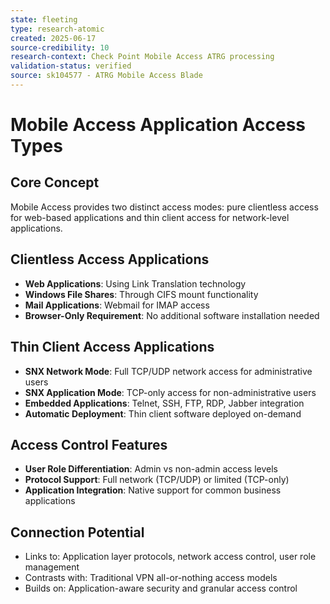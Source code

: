 ```yaml
---
state: fleeting
type: research-atomic
created: 2025-06-17
source-credibility: 10
research-context: Check Point Mobile Access ATRG processing
validation-status: verified
source: sk104577 - ATRG Mobile Access Blade
---
```


# Mobile Access Application Access Types

## Core Concept
Mobile Access provides two distinct access modes: pure clientless access for web-based applications and thin client access for network-level applications.

## Clientless Access Applications
- **Web Applications**: Using Link Translation technology
- **Windows File Shares**: Through CIFS mount functionality
- **Mail Applications**: Webmail for IMAP access
- **Browser-Only Requirement**: No additional software installation needed

## Thin Client Access Applications
- **SNX Network Mode**: Full TCP/UDP network access for administrative users
- **SNX Application Mode**: TCP-only access for non-administrative users
- **Embedded Applications**: Telnet, SSH, FTP, RDP, Jabber integration
- **Automatic Deployment**: Thin client software deployed on-demand

## Access Control Features
- **User Role Differentiation**: Admin vs non-admin access levels
- **Protocol Support**: Full network (TCP/UDP) or limited (TCP-only)
- **Application Integration**: Native support for common business applications

## Connection Potential
- Links to: Application layer protocols, network access control, user role management
- Contrasts with: Traditional VPN all-or-nothing access models
- Builds on: Application-aware security and granular access control